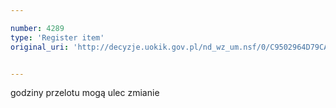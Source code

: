 ```yaml
---

number: 4289
type: 'Register item'
original_uri: 'http://decyzje.uokik.gov.pl/nd_wz_um.nsf/0/C9502964D79CA516C1257B1A00354888?OpenDocument'


---
```


godziny przelotu mogą ulec zmianie
